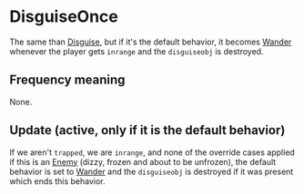 # DisguiseOnce
The same than [Disguise](Disguise.md), but if it's the default behavior, it becomes [Wander](Wander.md) whenever the player gets `inrange` and the `disguiseobj` is destroyed.

## Frequency meaning
None.

## Update (active, only if it is the default behavior)
If we aren't `trapped`, we are `inrange`, and none of the override cases applied if this is an [Enemy](../Enemy.md) (dizzy, frozen and about to be unfrozen), the default behavior is set to [Wander](Wander.md) and the `disguiseobj` is destroyed if it was present which ends this behavior.